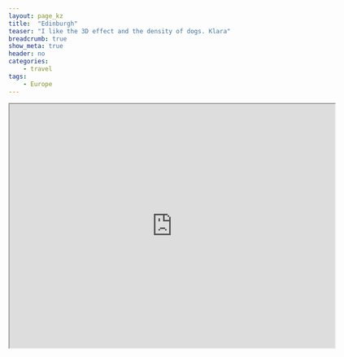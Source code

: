 ```yaml
---
layout: page_kz
title:  "Edinburgh"
teaser: "I like the 3D effect and the density of dogs. Klara"
breadcrumb: true
show_meta: true
header: no
categories:
    - travel
tags:
    - Europe
---
```


<iframe src="https://www.google.com/maps/d/embed?mid=1nrqle7qmsf-ViShZiH-5UOdDUp5Y-PJr" width="640" height="480"></iframe>

<!-- <iframe src="http://www.dr2ooo.com/tools/maps/maps.php?zoom=15&width=500&height=266&ll=40.677727,-73.913301&ctrl=true&kml=ttps%3A//www.google.com/maps/d/embed%3Fmid%3D1nrqle7qmsf-ViShZiH-5UOdDUp5Y-PJr&" width="500" height="266"></iframe> -->